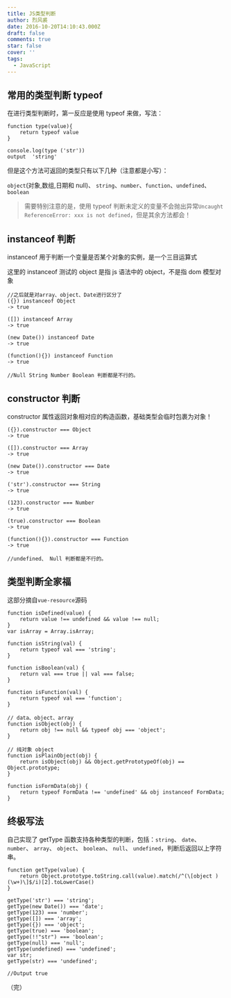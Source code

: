 ```yaml
---
title: JS类型判断
author: 烈风裘
date: 2016-10-20T14:10:43.000Z
draft: false
comments: true
star: false
cover: ''
tags: 
  - JavaScript
---
```


## 常用的类型判断 typeof

在进行类型判断时，第一反应是使用 typeof 来做，写法：

```
function type(value){
    return typeof value
}

console.log(type ('str'))
output  'string'  
```

但是这个方法可返回的类型只有以下几种（注意都是小写）：

`object`(对象,数组,日期和 null)、 `string`、`number`、`function`、`undefined`、`boolean`

> 需要特别注意的是，使用 typeof 判断未定义的变量不会抛出异常`Uncaught ReferenceError: xxx is not defined`，但是其余方法都会！

## instanceof 判断

instanceof 用于判断一个变量是否某个对象的实例，是一个三目运算式

这里的 instanceof 测试的 object 是指 js 语法中的 object，不是指 dom 模型对象

```
//之后就是对array、object、Date进行区分了
({}) instanceof Object
-> true

([]) instanceof Array
-> true

(new Date()) instanceof Date
-> true

(function(){}) instanceof Function
-> true

//Null String Number Boolean 判断都是不行的。
```

## constructor 判断

constructor 属性返回对象相对应的构造函数，基础类型会临时包裹为对象！

```
({}).constructor === Object
-> true

([]).constructor === Array
-> true

(new Date()).constructor === Date
-> true

('str').constructor === String
-> true

(123).constructor === Number
-> true

(true).constructor === Boolean
-> true

(function(){}).constructor === Function
-> true

//undefined、 Null 判断都是不行的。
```

## 类型判断全家福

这部分摘自`vue-resource`源码

```
function isDefined(value) {
    return value !== undefined && value !== null;
}
var isArray = Array.isArray;

function isString(val) {
    return typeof val === 'string';
}

function isBoolean(val) {
    return val === true || val === false;
}

function isFunction(val) {
    return typeof val === 'function';
}

// data、object、array
function isObject(obj) {
    return obj !== null && typeof obj === 'object';
}

// 纯对象 object
function isPlainObject(obj) {
    return isObject(obj) && Object.getPrototypeOf(obj) == Object.prototype;
}

function isFormData(obj) {
    return typeof FormData !== 'undefined' && obj instanceof FormData;
}
```

## 终极写法

自己实现了 getType 函数支持各种类型的判断，包括：`string`、 `date`、 `number`、 `array`、 `object`、 `boolean`、 `null`、 `undefined`，判断后返回以上字符串。

```
function getType(value) {
    return Object.prototype.toString.call(value).match(/^(\[object )(\w+)\]$/i)[2].toLowerCase()
}

getType('str') === 'string';
getType(new Date()) === 'date';
getType(123) === 'number';
getType([]) === 'array';
getType({}) === 'object';
getType(true) === 'boolean';
getType(!!"str") === 'boolean';
getType(null) === 'null';
getType(undefined) === 'undefined';
var str;
getType(str) === 'undefined';

//Output true
```

（完）

